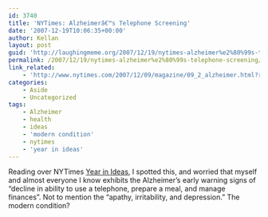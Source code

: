 ```yaml
---
id: 3740
title: 'NYTimes: Alzheimerâ€™s Telephone Screening'
date: '2007-12-19T10:06:35+00:00'
author: Kellan
layout: post
guid: 'http://laughingmeme.org/2007/12/19/nytimes-alzheimer%e2%80%99s-telephone-screening/'
permalink: /2007/12/19/nytimes-alzheimer%e2%80%99s-telephone-screening/
link_related:
    - 'http://www.nytimes.com/2007/12/09/magazine/09_2_alzheimer.html?ref=magazine'
categories:
    - Aside
    - Uncategorized
tags:
    - Alzheimer
    - health
    - ideas
    - 'modern condition'
    - nytimes
    - 'year in ideas'
---
```


Reading over NYTimes [Year in Ideas](http://www.nytimes.com/indexes/2007/12/08/magazine/index.html), I spotted this, and worried that myself and almost everyone I know exhibits the Alzheimer’s early warning signs of “decline in ability to use a telephone, prepare a meal, and manage finances”. Not to mention the “apathy, irritability, and depression.” The modern condition?